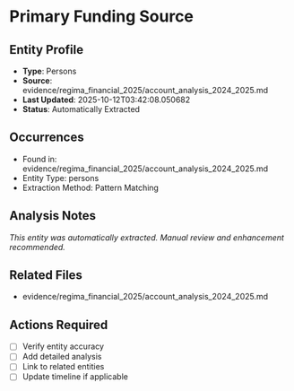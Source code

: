 # Primary Funding Source

## Entity Profile
- **Type**: Persons
- **Source**: evidence/regima_financial_2025/account_analysis_2024_2025.md
- **Last Updated**: 2025-10-12T03:42:08.050682
- **Status**: Automatically Extracted

## Occurrences
- Found in: evidence/regima_financial_2025/account_analysis_2024_2025.md
- Entity Type: persons
- Extraction Method: Pattern Matching

## Analysis Notes
*This entity was automatically extracted. Manual review and enhancement recommended.*

## Related Files
- evidence/regima_financial_2025/account_analysis_2024_2025.md

## Actions Required
- [ ] Verify entity accuracy
- [ ] Add detailed analysis
- [ ] Link to related entities
- [ ] Update timeline if applicable
